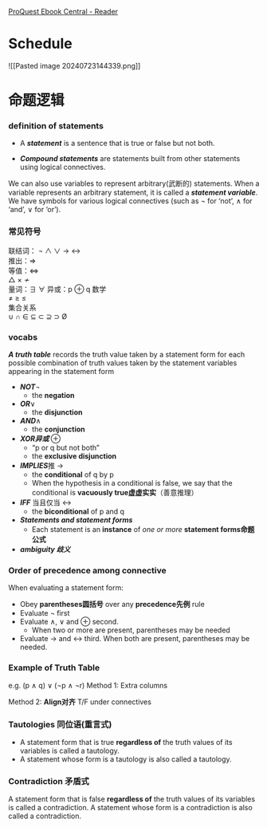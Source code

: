 [ProQuest Ebook Central - Reader](https://ebookcentral.proquest.com/lib/anu/reader.action?docID=6158130)

# Schedule
![[Pasted image 20240723144339.png]]

# 命题逻辑
### definition of statements
- A ***statement*** is a sentence that is true or false but not both.


- ***Compound statements*** are statements built from other statements using logical connectives.

We can also use variables to represent arbitrary(武断的) statements. 
When a variable represents an arbitrary statement, it is called a ***statement variable***. We have symbols for various logical connectives 
(such as ¬ for ‘not’, ∧ for ‘and’, ∨ for ‘or’).
### 常见符号

联结词： ¬ ∧ ∨ → ↔  
推出：⇒  
等值：⇔  
△ × ≁  
量词：∃ ∀
异或：p ⊕ q
数学  
≠ ≥ ≤  
集合关系  
∪ ∩ ∈ ⊆ ⊂ ⊇ ⊃ Ø

### vocabs
***A truth table*** records the truth value taken by a statement form for each possible combination of truth values taken by the statement variables appearing in the statement form
- ***NOT***¬
	- the **negation**
- ***OR***∨
	- the **disjunction**
- ***AND***∧
	- the **conjunction**
- ***XOR异或*** ⊕
	- “p or q but not both”
	- the **exclusive disjunction**
- ***IMPLIES***推 →
	- the **conditional** of q by p
	- When the hypothesis in a conditional is false, we say that the conditional is **vacuously true虚虚实实**（善意推理）
- ***IFF*** 当且仅当 ↔
	- the **biconditional** of p and q
- ***Statements and statement forms***
	- Each statement is an **instance** of *one or more* **statement forms命题公式**
- ***ambiguity 歧义***
### Order of precedence among connective
When evaluating a statement form: 
- Obey **parentheses圆括号** over any **precedence先例** rule 
- Evaluate ¬ first 
- Evaluate ∧, ∨ and ⊕ second. 
	- When two or more are present, parentheses may be needed 
- Evaluate → and ↔ third. When both are present, parentheses may be needed.

### Example of Truth Table
e.g. (p ∧ q) ∨ (¬p ∧ ¬r)
Method 1: Extra columns

Method 2: **Align对齐** T/F under connectives


### Tautologies 同位语(重言式)

- A statement form that is true **regardless of** the truth values of its variables is called a tautology. 
- A statement whose form is a tautology is also called a tautology.


### Contradiction 矛盾式
A statement form that is false **regardless of** the truth values of its variables is called a contradiction. 
A statement whose form is a contradiction is also called a contradiction.







